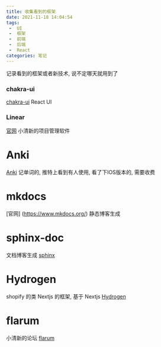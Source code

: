 ```yaml
---
title: 收集看到的框架
date: 2021-11-18 14:04:54
tags: 
 -  UI
 -  框架
 -  前端
 -  后端
 -  React
categories: 笔记
---
```


记录看到的框架或者新技术, 说不定哪天就用到了

### chakra-ui
[chakra-ui](https://chakra-ui.com/)
React UI
### Linear
[官网](https://linear.app/)
小清新的项目管理软件
# Anki
[Anki](https://apps.ankiweb.net/)
记单词的, 推特上看到有人使用, 看了下IOS版本的, 需要收费

# mkdocs
[官网] (https://www.mkdocs.org/)
静态博客生成

# sphinx-doc
文档博客生成
[sphinx](https://www.sphinx-doc.org/en/master/)

# Hydrogen
shopify 的类 Nextjs 的框架, 基于 Nextjs
[Hydrogen](https://shopify.dev/custom-storefronts/hydrogen?continueFlag=0fd14f0384adf50e0d9d5f4aa4911f47)

# flarum
小清新的论坛
[flarum](https://flarum.org/)
